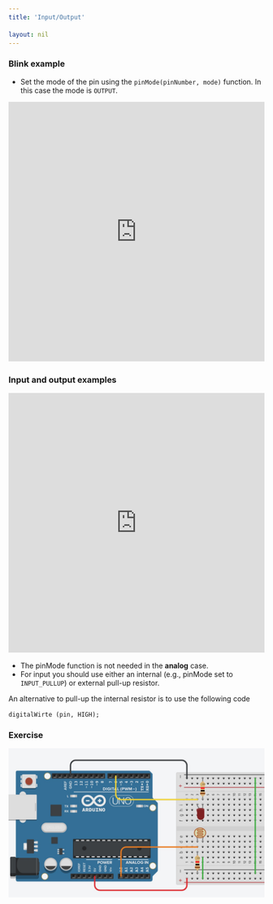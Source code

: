 ```yaml
---
title: 'Input/Output'

layout: nil
---
```


### Blink example

* Set the mode of the pin using the `pinMode(pinNumber, mode)` function. In this case the mode is `OUTPUT`.

<p><iframe src="https://create.arduino.cc/editor/andreabianchi/35da6784-f487-4488-95e4-d84bcd37fbe4/preview?embed " height="510px" width="100%"  frameborder="0"></iframe><p>


### Input and output examples

<p><iframe src="https://create.arduino.cc/editor/andreabianchi/f6c9af64-b212-43e7-88ee-8adc7b5bdabc/preview?embed" height="510px" width="100%"  frameborder="0"></iframe><p>

* The pinMode function is not needed in the **analog** case.
* For input you should use either an internal (e.g., pinMode set to `INPUT_PULLUP`) or external pull-up resistor.

An alternative to pull-up the internal resistor is to use the following code

```pinmode(pin, INPUT);
digitalWirte (pin, HIGH);
```

### Exercise

![schematics](images/w5_ex1.jpg)

